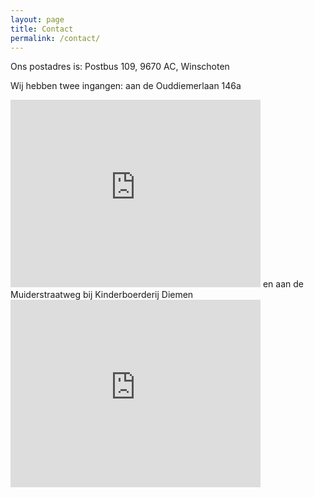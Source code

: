 ```yaml
---
layout: page
title: Contact
permalink: /contact/
---
```

Ons postadres is: Postbus 109, 9670 AC, Winschoten

Wij hebben twee ingangen:
aan de Ouddiemerlaan 146a
<iframe src="https://www.google.com/maps/embed?pb=!1m14!1m12!1m3!1d343.70720738075664!2d4.9701045738566165!3d52.34758183031439!2m3!1f0!2f0!3f0!3m2!1i1024!2i768!4f13.1!5e1!3m2!1sen!2snl!4v1571348194460!5m2!1sen!2snl" width="400" height="300" frameborder="0" style="border:0;" allowfullscreen=""></iframe>
en aan de Muiderstraatweg bij Kinderboerderij Diemen
<iframe src="https://www.google.com/maps/embed?pb=!1m14!1m12!1m3!1d339.4215538392245!2d4.968397429830102!3d52.3369627408933!2m3!1f0!2f0!3f0!3m2!1i1024!2i768!4f13.1!5e1!3m2!1sen!2snl!4v1571348435843!5m2!1sen!2snl" width="400" height="300" frameborder="0" style="border:0;" allowfullscreen=""></iframe>
